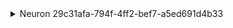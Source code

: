 <details><summary>Neuron 29c31afa-794f-4ff2-bef7-a5ed691d4b33</summary>
- 2025-07-13T23:36:26.734238: I am born as Neuron 29c31afa-794f-4ff2-bef7-a5ed691d4b33 with baseline threshold 1.0, refractory offset 0.5, decay factor 0.9, and weights [1.0].
- 2025-07-13T23:36:26.734247: I've received an input event with value 0.6 from cross_input_0.
- 2025-07-13T23:36:26.734250: My membrane potential has decayed from 0.0 to 0.6 after receiving input.
- 2025-07-13T23:36:26.734252: My threshold is currently 1.0.
- 2025-07-13T23:36:26.734255: I did not fire because my membrane potential (0.6) did not meet my threshold (1.0).
- 2025-07-13T23:36:26.734261: Here is my recent firing history: No recent firings.
- 2025-07-13T23:36:26.734265: I've received an input event with value 0.5 from cross_input_1.
- 2025-07-13T23:36:26.734268: My membrane potential has decayed from 0.6 to 1.04 after receiving input.
- 2025-07-13T23:36:26.734270: My threshold is currently 1.0.
- 2025-07-13T23:36:26.734273: I decided to fire because my membrane potential (1.04) exceeded my threshold (1.0).
- 2025-07-13T23:36:26.734278: Entering refractory period; raising threshold to 1.5 after firing.
- 2025-07-13T23:36:26.734280: Resetting membrane potential from 1.04 to baseline (0.0) after firing.
- 2025-07-13T23:36:26.734284: Here is my recent firing history: ['2025-07-13T23:36:26.734275']
- 2025-07-13T23:36:26.734288: I've received an input event with value 1.1 from cross_input_2.
- 2025-07-13T23:36:26.734291: My membrane potential has decayed from 0.0 to 1.1 after receiving input.
- 2025-07-13T23:36:26.734293: My threshold is currently 1.5.
- 2025-07-13T23:36:26.734295: I did not fire because my membrane potential (1.1) did not meet my threshold (1.5).
- 2025-07-13T23:36:26.734300: Here is my recent firing history: ['2025-07-13T23:36:26.734275']
- 2025-07-13T23:36:26.734304: I've received an input event with value 0.4 from cross_input_3.
- 2025-07-13T23:36:26.734307: My membrane potential has decayed from 1.1 to 1.3900000000000001 after receiving input.
- 2025-07-13T23:36:26.734309: My threshold is currently 1.5.
- 2025-07-13T23:36:26.734312: I did not fire because my membrane potential (1.3900000000000001) did not meet my threshold (1.5).
- 2025-07-13T23:36:26.734317: Here is my recent firing history: ['2025-07-13T23:36:26.734275']
- 2025-07-13T23:36:26.734320: My refractory period has ended, returning threshold from 1.5 to baseline 1.0.
- 2025-07-13T23:36:26.734323: I've received an input event with value 0.7 from cross_input_4.
- 2025-07-13T23:36:26.734326: My membrane potential has decayed from 1.3900000000000001 to 1.951 after receiving input.
- 2025-07-13T23:36:26.734329: My threshold is currently 1.0.
- 2025-07-13T23:36:26.734331: I decided to fire because my membrane potential (1.951) exceeded my threshold (1.0).
- 2025-07-13T23:36:26.734335: Entering refractory period; raising threshold to 1.5 after firing.
- 2025-07-13T23:36:26.734338: Resetting membrane potential from 1.951 to baseline (0.0) after firing.
- 2025-07-13T23:36:26.734342: Here is my recent firing history: ['2025-07-13T23:36:26.734275', '2025-07-13T23:36:26.734333']
</details>